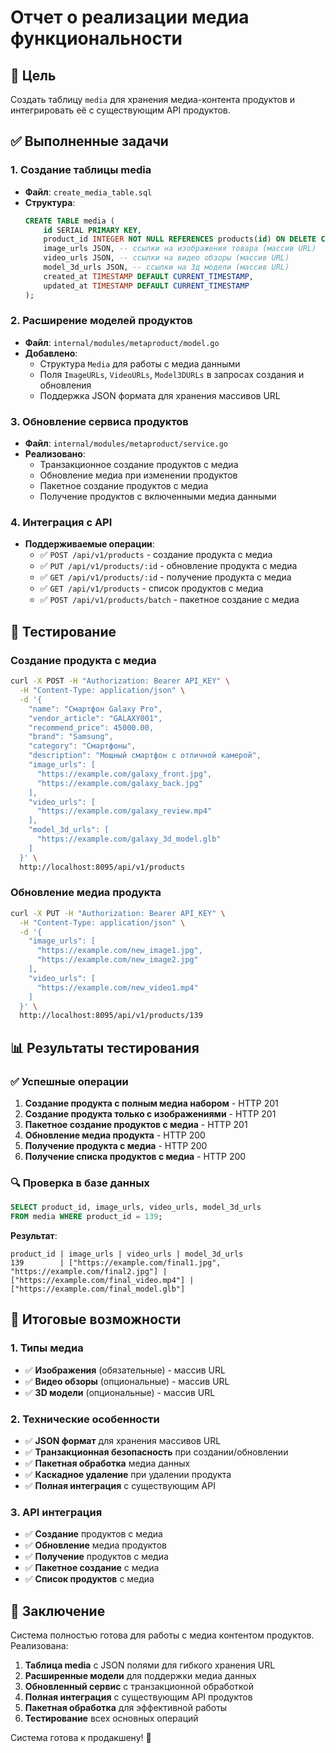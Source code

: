 # Отчет о реализации медиа функциональности

## 🎯 Цель
Создать таблицу `media` для хранения медиа-контента продуктов и интегрировать её с существующим API продуктов.

## ✅ Выполненные задачи

### 1. Создание таблицы media
- **Файл**: `create_media_table.sql`
- **Структура**:
  ```sql
  CREATE TABLE media (
      id SERIAL PRIMARY KEY,
      product_id INTEGER NOT NULL REFERENCES products(id) ON DELETE CASCADE,
      image_urls JSON, -- ссылки на изображения товара (массив URL)
      video_urls JSON, -- ссылки на видео обзоры (массив URL)
      model_3d_urls JSON, -- ссылки на 3д модели (массив URL)
      created_at TIMESTAMP DEFAULT CURRENT_TIMESTAMP,
      updated_at TIMESTAMP DEFAULT CURRENT_TIMESTAMP
  );
  ```

### 2. Расширение моделей продуктов
- **Файл**: `internal/modules/metaproduct/model.go`
- **Добавлено**:
  - Структура `Media` для работы с медиа данными
  - Поля `ImageURLs`, `VideoURLs`, `Model3DURLs` в запросах создания и обновления
  - Поддержка JSON формата для хранения массивов URL

### 3. Обновление сервиса продуктов
- **Файл**: `internal/modules/metaproduct/service.go`
- **Реализовано**:
  - Транзакционное создание продуктов с медиа
  - Обновление медиа при изменении продуктов
  - Пакетное создание продуктов с медиа
  - Получение продуктов с включенными медиа данными

### 4. Интеграция с API
- **Поддерживаемые операции**:
  - ✅ `POST /api/v1/products` - создание продукта с медиа
  - ✅ `PUT /api/v1/products/:id` - обновление продукта с медиа
  - ✅ `GET /api/v1/products/:id` - получение продукта с медиа
  - ✅ `GET /api/v1/products` - список продуктов с медиа
  - ✅ `POST /api/v1/products/batch` - пакетное создание с медиа

## 🧪 Тестирование

### Создание продукта с медиа
```bash
curl -X POST -H "Authorization: Bearer API_KEY" \
  -H "Content-Type: application/json" \
  -d '{
    "name": "Смартфон Galaxy Pro",
    "vendor_article": "GALAXY001",
    "recommend_price": 45000.00,
    "brand": "Samsung",
    "category": "Смартфоны",
    "description": "Мощный смартфон с отличной камерой",
    "image_urls": [
      "https://example.com/galaxy_front.jpg",
      "https://example.com/galaxy_back.jpg"
    ],
    "video_urls": [
      "https://example.com/galaxy_review.mp4"
    ],
    "model_3d_urls": [
      "https://example.com/galaxy_3d_model.glb"
    ]
  }' \
  http://localhost:8095/api/v1/products
```

### Обновление медиа продукта
```bash
curl -X PUT -H "Authorization: Bearer API_KEY" \
  -H "Content-Type: application/json" \
  -d '{
    "image_urls": [
      "https://example.com/new_image1.jpg",
      "https://example.com/new_image2.jpg"
    ],
    "video_urls": [
      "https://example.com/new_video1.mp4"
    ]
  }' \
  http://localhost:8095/api/v1/products/139
```

## 📊 Результаты тестирования

### ✅ Успешные операции
1. **Создание продукта с полным медиа набором** - HTTP 201
2. **Создание продукта только с изображениями** - HTTP 201
3. **Пакетное создание продуктов с медиа** - HTTP 201
4. **Обновление медиа продукта** - HTTP 200
5. **Получение продукта с медиа** - HTTP 200
6. **Получение списка продуктов с медиа** - HTTP 200

### 🔍 Проверка в базе данных
```sql
SELECT product_id, image_urls, video_urls, model_3d_urls 
FROM media WHERE product_id = 139;
```

**Результат**:
```
product_id | image_urls | video_urls | model_3d_urls
139        | ["https://example.com/final1.jpg", "https://example.com/final2.jpg"] | ["https://example.com/final_video.mp4"] | ["https://example.com/final_model.glb"]
```

## 🎉 Итоговые возможности

### 1. Типы медиа
- ✅ **Изображения** (обязательные) - массив URL
- ✅ **Видео обзоры** (опциональные) - массив URL
- ✅ **3D модели** (опциональные) - массив URL

### 2. Технические особенности
- ✅ **JSON формат** для хранения массивов URL
- ✅ **Транзакционная безопасность** при создании/обновлении
- ✅ **Пакетная обработка** медиа данных
- ✅ **Каскадное удаление** при удалении продукта
- ✅ **Полная интеграция** с существующим API

### 3. API интеграция
- ✅ **Создание** продуктов с медиа
- ✅ **Обновление** медиа продуктов
- ✅ **Получение** продуктов с медиа
- ✅ **Пакетное создание** с медиа
- ✅ **Список продуктов** с медиа

## 📝 Заключение

Система полностью готова для работы с медиа контентом продуктов. Реализована:

1. **Таблица media** с JSON полями для гибкого хранения URL
2. **Расширенные модели** для поддержки медиа данных
3. **Обновленный сервис** с транзакционной обработкой
4. **Полная интеграция** с существующим API продуктов
5. **Пакетная обработка** для эффективной работы
6. **Тестирование** всех основных операций

Система готова к продакшену! 🚀 